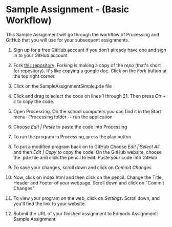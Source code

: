 Sample Assignment - (Basic Workflow)
=================

This Sample Assignment will go through the workflow of Processing and GitHub that you will use for your subsequent assignments. 

1. Sign up for a free GitHub account if you don’t already have one and sign in to your GitHub account

3. Fork [this repository](https://GitHub.com/maureengarda/SampleAssignment). Forking is making a copy of the *repo* (that's short for repository). It's like copying a google doc. Click on the *Fork* button at the top right corner.  

4. Click on the SampleAssignmentSimple.pde file  

5. Click and drag to select the code on lines 1 through 21. Then press *Ctr + c* to copy the code.  

6. Open Processing. On the school computers you can find it in the Start menu--Processing folder -- run the application  

6. Choose *Edit | Paste* to paste the code into Processing  

7. To run the program in Processing, press the play button

8. To put a modified program back on to GitHub Choose *Edit | Select All* and then *Edit | Copy* to copy the code. On the GitHub website, choose the .pde file and click the pencil to edit. Paste your code into GitHub  

9. To save your changes, scroll down and click on *Commit Changes*  

10. Now, click on index.html and then click on the pencil. Change the Title, Header and Footer of your webpage.  Scroll down and click on "Commit Changes"  

11. To view your program on the web, click on *Settings*. Scroll down, and you'll find the link to your website.  

12. Submit the URL of your finished assignment to Edmodo Assignment:  Sample Assignment
